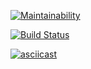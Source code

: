 [![Maintainability](https://api.codeclimate.com/v1/badges/a99a88d28ad37a79dbf6/maintainability)](https://codeclimate.com/github/codeclimate/codeclimate/maintainability)

[![Build Status](https://travis-ci.org/ramzesnic/project-lvl2-s443.svg?branch=master)](https://travis-ci.org/ramzesnic/project-lvl2-s443)

[![asciicast](https://asciinema.org/a/pfysDMu56Gg8wjxNokkKmiKb8.svg)](https://asciinema.org/a/pfysDMu56Gg8wjxNokkKmiKb8)